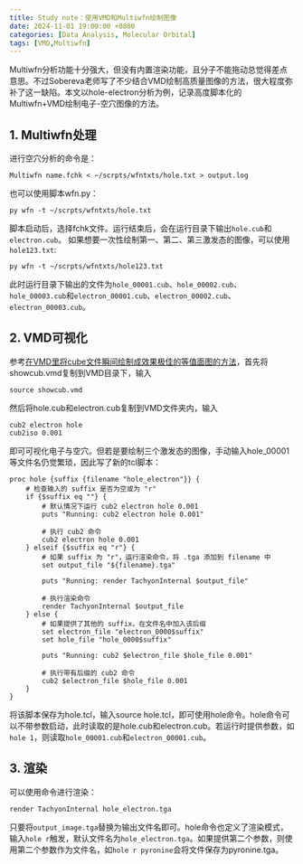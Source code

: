 ```yaml
---
title: Study note：使用VMD和Multiwfn绘制图像
date: 2024-11-01 19:00:00 +0800
categories: [Data Analysis, Molecular Orbital]
tags: [VMD,Multiwfn]     
---
```

Multiwfn分析功能十分强大，但没有内置渲染功能，且分子不能拖动总觉得差点意思。不过Sobereva老师写了不少结合VMD绘制高质量图像的方法，很大程度弥补了这一缺陷。本文以hole-electron分析为例，记录高度脚本化的Multiwfn+VMD绘制电子-空穴图像的方法。
## 1. Multiwfn处理
进行空穴分析的命令是：
~~~
Multiwfn name.fchk < ~/scrpts/wfntxts/hole.txt > output.log
~~~
也可以使用脚本wfn.py：
~~~
py wfn -t ~/scrpts/wfntxts/hole.txt
~~~
脚本启动后，选择fchk文件。运行结束后，会在运行目录下输出``hole.cub``和``electron.cub``。
如果想要一次性绘制第一、第二、第三激发态的图像，可以使用``hole123.txt``:
~~~
py wfn -t ~/scrpts/wfntxts/hole123.txt
~~~
此时运行目录下输出的文件为``hole_00001.cub``、``hole_00002.cub``、``hole_00003.cub``和``electron_00001.cub``、``electron_00002.cub``、``electron_00003.cub``。

## 2. VMD可视化
参考[在VMD里将cube文件瞬间绘制成效果极佳的等值面图的方法](http://sobereva.com/483)，首先将showcub.vmd复制到VMD目录下，输入
~~~
source showcub.vmd
~~~
然后将hole.cub和electron.cub复制到VMD文件夹内，输入
~~~
cub2 electron hole
cub2iso 0.001
~~~
即可可视化电子与空穴。但若是要绘制三个激发态的图像，手动输入hole_00001等文件名仍觉繁琐，因此写了新的tcl脚本：
~~~
proc hole {suffix {filename "hole_electron"}} {
    # 检查输入的 suffix 是否为空或为 "r"
    if {$suffix eq ""} {
        # 默认情况下运行 cub2 electron hole 0.001
        puts "Running: cub2 electron hole 0.001"
        
        # 执行 cub2 命令
        cub2 electron hole 0.001
    } elseif {$suffix eq "r"} {
        # 如果 suffix 为 "r"，运行渲染命令，将 .tga 添加到 filename 中
        set output_file "${filename}.tga"
        
        puts "Running: render TachyonInternal $output_file"
        
        # 执行渲染命令
        render TachyonInternal $output_file
    } else {
        # 如果提供了其他的 suffix，在文件名中加入该后缀
        set electron_file "electron_0000$suffix"
        set hole_file "hole_0000$suffix"
        
        puts "Running: cub2 $electron_file $hole_file 0.001"
        
        # 执行带有后缀的 cub2 命令
        cub2 $electron_file $hole_file 0.001
    }
}

~~~
将该脚本保存为hole.tcl，输入source hole.tcl，即可使用hole命令。hole命令可以不带参数启动，此时读取的是hole.cub和electron.cub。若运行时提供参数，如``hole 1``，则读取``hole_00001.cub``和``electron_00001.cub``。
## 3. 渲染
可以使用命令进行渲染：
~~~
render TachyonInternal hole_electron.tga
~~~
只要将``output_image.tga``替换为输出文件名即可。hole命令也定义了渲染模式，输入``hole r``触发，默认文件名为``hole_electron.tga``。如果提供第二个参数，则使用第二个参数作为文件名，如``hole r pyronine``会将文件保存为pyronine.tga。


